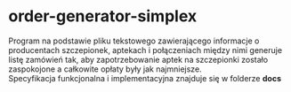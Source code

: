 # order-generator-simplex
Program na podstawie pliku tekstowego zawierającego informacje o producentach szczepionek, aptekach i połączeniach między nimi generuje listę zamówień tak, aby zapotrzebowanie aptek na szczepionki zostało zaspokojone a całkowite opłaty były jak najmniejsze. <br/>
Specyfikacja funkcjonalna i implementacyjna znajduje się w folderze <b>docs</b>
